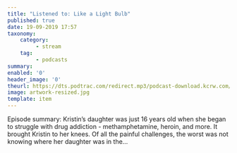 ```yaml
---
title: "Listened to: Like a Light Bulb"
published: true
date: 19-09-2019 17:57
taxonomy:
    category:
         - stream
    tag:
         - podcasts
summary:
enabled: '0'
header_image: '0'
theurl: https://dts.podtrac.com/redirect.mp3/podcast-download.kcrw.com/kcrw/audio/podcast/etc/nw/KCRW-nocturne-like_a_light_bulb-190910.mp3
image: artwork-resized.jpg
template: item
---
```

 
Episode summary: Kristin’s daughter was just 16 years old when she began to struggle with drug addiction - methamphetamine, heroin, and more. It brought Kristin to her knees. Of all the painful challenges, the worst was not knowing where her daughter was in the…
